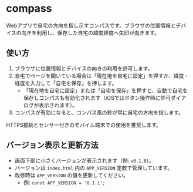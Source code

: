 # compass

Webアプリで自宅の方向を指し示すコンパスです。ブラウザの位置情報とデバイスの向きを利用し、保存した自宅の緯度経度へ矢印が向きます。

## 使い方
1. ブラウザに位置情報とデバイスの向きの利用を許可します。
2. 自宅でページを開いている場合は「現在地を自宅に設定」を押すか、緯度・経度を入力して「自宅を保存」を押します。
   - 「現在地を自宅に設定」または「自宅を保存」を押すと、自動で自宅を保存しコンパスも有効化されます（iOSではボタン操作時に許可ダイアログが表示されます）。
3. コンパスが有効になると、コンパス風の針が常に自宅の方向を指します。

HTTPS接続とセンサー付きのモバイル端末での使用を推奨します。

## バージョン表示と更新方法
- 画面下部に小さくバージョンが表示されます（例: `v0.1.0`）。
- バージョンは `index.html` 内の `APP_VERSION` 定数で管理しています。
- 改修時は `APP_VERSION` の値を更新してください。
  - 例: `const APP_VERSION = '0.1.1';`
